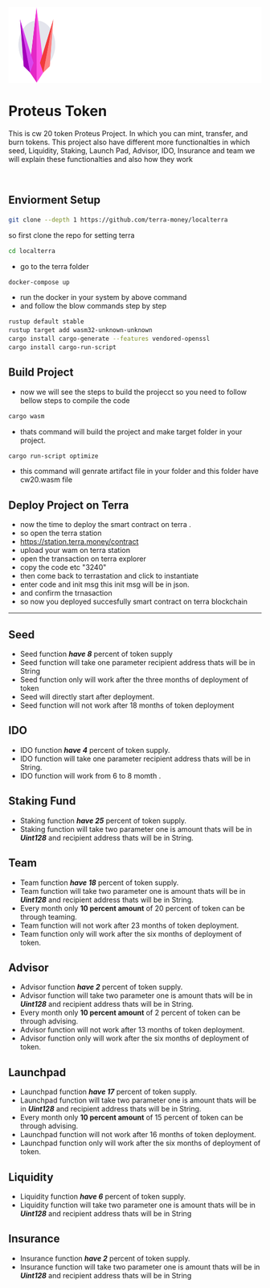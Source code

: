 <a href="https://proteus.finance/" title="Proteus Finance"><img align="center" src="assets/logo_with_text.svg" height="150" alt="Logo" /></a>
<br />


# Proteus Token


This is cw 20 token Proteus Project. In which you can mint, transfer, and burn tokens.
This project also have different more functionalties in which seed, Liquidity, Staking, Launch Pad, Advisor, IDO, Insurance and team we will explain these functionalties and also how they work

<br />

## Enviorment Setup

```sh
git clone --depth 1 https://github.com/terra-money/localterra
```

so first clone the repo for setting terra

```sh
cd localterra
```

- go to the terra folder

```sh
docker-compose up
```

- run the docker in your system by above command
- and follow the blow commands step by step

```sh
rustup default stable
rustup target add wasm32-unknown-unknown
cargo install cargo-generate --features vendored-openssl
cargo install cargo-run-script
```

## Build Project

- now we will see the steps to build the projecct so you need to follow bellow steps to compile the code

```sh
cargo wasm
```

- thats command will build the project and make target folder in your project.

```sh
cargo run-script optimize
```

- this command will genrate artifact file in your folder and this folder have cw20.wasm file

## Deploy Project on Terra

- now the time to deploy the smart contract on terra .
- so open the terra station
- https://station.terra.money/contract
- upload your wam on terra station
- open the transaction on terra explorer
- copy the code etc "3240"
- then come back to terrastation and click to instantiate
- enter code and init msg this init msg will be in json.
- and confirm the trnasaction
- so now you deployed succesfully smart contract on terra blockchain

---

## Seed

- Seed function **_have 8_** percent of token supply
- Seed function will take one parameter  recipient address thats will be in String
- Seed function only will work after the three months of deployment of token
- Seed will directly start after deployment.
- Seed function will not work after 18 months of token deployment

## IDO

- IDO function **_have 4_** percent of token supply.
- IDO function will take one parameter  recipient  address thats will be in String.
- IDO function will work from 6 to 8 momth .

## Staking Fund

- Staking function **_have 25_** percent of token supply.
- Staking function will take two parameter one is amount thats will be in **_Uint128_** and recipient address thats will be in String.

## Team

- Team function **_have 18_** percent of token supply.
- Team function will take two parameter one is amount thats will be in **_Uint128_** and recipient address thats will be in String.
- Every month only **10 percent amount** of 20 percent of token can be through teaming.
- Team function will not work after 23 months of token deployment.
- Team function only will work after the six months of deployment of token.

## Advisor

- Advisor function **_have 2_** percent of token supply.
- Advisor function will take two parameter one is amount thats will be in **_Uint128_** and recipient address thats will be in String.
- Every month only **10 percent amount** of 2 percent of token can be through advising.
- Advisor function will not work after 13 months of token deployment.
- Advisor function only will work after the six months of deployment of token.

## Launchpad

- Launchpad function **_have 17_** percent of token supply.
- Launchpad function will take two parameter one is amount thats will be in **_Uint128_** and recipient address thats will be in String.
- Every month only **10 percent amount** of 15 percent of token can be through advising.
- Launchpad function will not work after 16 months of token deployment.
- Launchpad function only will work after the six months of deployment of token.

## Liquidity

- Liquidity function **_have 6_** percent of token supply.
- Liquidity function will take two parameter one is amount thats will be in **_Uint128_** and recipient address thats will be in String

## Insurance

- Insurance function **_have 2_** percent of token supply.
- Insurance function will take two parameter one is amount thats will be in **_Uint128_** and recipient address thats will be in String

